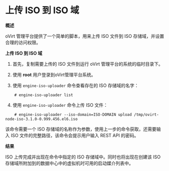 # 上传 ISO 到 ISO 域

**概述**

oVirt 管理平台提供了一个简单的脚本，用来上传 ISO 文件到 ISO
存储域，并设置合理的访问权限。

**上传 ISO 到 ISO 域**

1. 首先，复制需要上传的 ISO 文件到运行 oVirt 管理平台的系统的临时目录下。

2. 使用 **root** 用户登录到oVirt管理平台系统。

3. 使用 `engine-iso-uploader` 命令查看存在的 ISO 存储域的名字：
```
    # engine-iso-uploader list
```
4. 使用 `engine-iso-uploader` 命令上传 ISO 文件：
```
    # engine-iso-uploader --iso-domain=ISO-DOMAIN upload /tmp/ovirt-node-iso-3.1.0-0.999.456.el6.iso
```

该命令需要一个 ISO
存储域的名称作为参数，使用上一步的命令获取，还需要输入 ISO
文件的完整路径，该命令会提示用户输入 REST API 的密码。

**结果**

ISO 上传完成并出现在命令中指定的 ISO 存储域中。同时也将出现在创建该 ISO
存储域所附加到的数据中心中的虚拟机时可用的启动媒介列表中。
